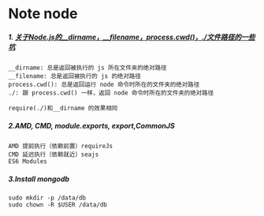 # Note node

##### 1. [关于Node.js的__dirname，__filename，process.cwd()，./文件路径的一些坑](https://segmentfault.com/a/1190000009368204)

```
__dirname: 总是返回被执行的 js 所在文件夹的绝对路径
__filename: 总是返回被执行的 js 的绝对路径
process.cwd(): 总是返回运行 node 命令时所在的文件夹的绝对路径
./: 跟 process.cwd() 一样，返回 node 命令时所在的文件夹的绝对路径

require(./)和__dirname 的效果相同
```

##### 2.AMD, CMD, module.exports, export,CommonJS

```
AMD 提前执行（依赖前置）requireJs
CMD 延迟执行（依赖就近）seajs
ES6 Modules
```



##### 3.Install mongodb

```
sudo mkdir -p /data/db
sudo chown -R $USER /data/db
```

